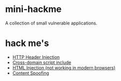 # mini-hackme
A collection of small vulnerable applications.


# hack me's
* [HTTP Header Injection](/http-header-injection)
* [Cross-domain script include](/cross-domain-script-include)
* [HTML Injection (not working in modern browsers)](/html-injection-data-theft)
* [Content Spoofing](/content-spoofing)
